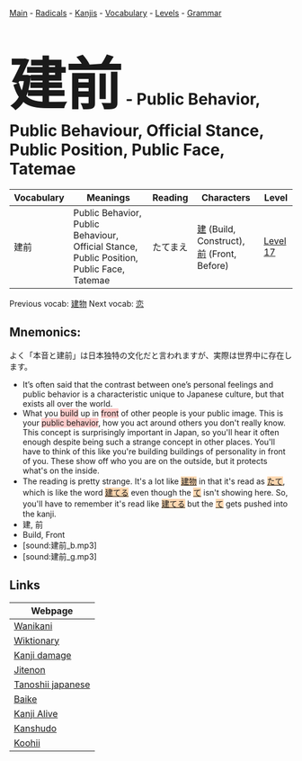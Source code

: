 <style> bigfont {font-size: 100px}</style>
[Main](../README.md) -
[Radicals](../radicals.md) -
[Kanjis](../kanjis.md) -
[Vocabulary](../vocabulary.md) -
[Levels](../levels.md) -
[Grammar](../grammar.md)
# <bigfont> 建前</bigfont> - Public Behavior, Public Behaviour, Official Stance, Public Position, Public Face, Tatemae 

| Vocabulary | Meanings | Reading | Characters | Level |
| --- | --- | --- | --- | --- |
| 建前 | Public Behavior, Public Behaviour, Official Stance, Public Position, Public Face, Tatemae | たてまえ |  [建](../kanjis/建.md) (Build, Construct), [前](../kanjis/前.md) (Front, Before) | [Level 17](../levels/wk_level17.md) |

Previous vocab: [建物](建物.md) Next vocab: [恋](恋.md) 

## Mnemonics:
よく「本音と建前」は日本独特の文化だと言われますが、実際は世界中に存在します。
* It’s often said that the contrast between one’s personal feelings and public behavior is a characteristic unique to Japanese culture, but that exists all over the world.
* What you <span style="background-color:#ffcccb"> build</span> up in <span style="background-color:#ffcccb"> front</span> of other people is your public image. This is your <span style="background-color:#ffcccb"> public behavior</span>, how you act around others you don't really know. This concept is surprisingly important in Japan, so you'll hear it often enough despite being such a strange concept in other places. You'll have to think of this like you're building buildings of personality in front of you. These show off who you are on the outside, but it protects what's on the inside.
* The reading is pretty strange. It's a lot like <span style="background-color:#fed8b1"> [建物](https://jisho.org/search/建物)</span> in that it's read as <span style="background-color:#fed8b1"> [たて](https://jisho.org/search/たて)</span>, which is like the word <span style="background-color:#fed8b1"> [建てる](https://jisho.org/search/建てる)</span> even though the <span style="background-color:#fed8b1"> [て](https://jisho.org/search/て)</span> isn't showing here. So, you'll have to remember it's read like <span style="background-color:#fed8b1"> [建てる](https://jisho.org/search/建てる)</span> but the <span style="background-color:#fed8b1"> [て](https://jisho.org/search/て)</span> gets pushed into the kanji.
* 建, 前
* Build, Front
* [sound:建前_b.mp3]
* [sound:建前_g.mp3]


## Links 

| Webpage |
| --- |
| [Wanikani          ](https://www.wanikani.com/kanji/建前) |
| [Wiktionary        ](https://en.wiktionary.org/wiki/建前) |
| [Kanji damage      ](http://www.kanjidamage.com/kanji/search?utf8=✓&q=建前) |
| [Jitenon           ](https://jitenon.com/kanji/建前) |
| [Tanoshii japanese ](https://www.tanoshiijapanese.com/dictionary/kanji.cfm?k=建前) |
| [Baike             ](https://baike.baidu.com/item/建前) |
| [Kanji Alive       ](https://app.kanjialive.com/建前) |
| [Kanshudo          ](https://www.kanshudo.com/searchmn?q=建前) |
| [Koohii            ](https://kanji.koohii.com/study/kanji/建前) |

